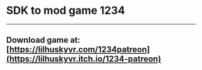 # SDK to mod game 1234 
---
## Download game at: [https://lilhuskyvr.com/1234patreon](https://lilhuskyvr.itch.io/1234-patreon)

